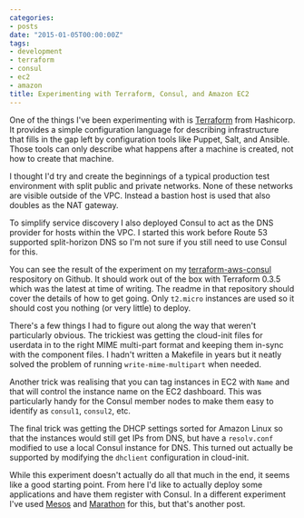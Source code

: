 ```yaml
---
categories:
- posts
date: "2015-01-05T00:00:00Z"
tags:
- development
- terraform
- consul
- ec2
- amazon
title: Experimenting with Terraform, Consul, and Amazon EC2
---
```


One of the things I've been experimenting with is
[Terraform](http://www.terraform.io/) from Hashicorp. It provides a
simple configuration language for describing infrastructure that fills
in the gap left by configuration tools like Puppet, Salt, and Ansible.
Those tools can only describe what happens after a machine is created,
not how to create that machine.

I thought I'd try and create the beginnings of a typical production test
environment with split public and private networks. None of these
networks are visible outside of the VPC. Instead a bastion host is used
that also doubles as the NAT gateway.

To simplify service discovery I also deployed Consul to act as the DNS
provider for hosts within the VPC. I started this work before Route 53
supported split-horizon DNS so I'm not sure if you still need to use
Consul for this.

You can see the result of the experiment on my
[terraform-aws-consul](https://github.com/deverton/terraform-aws-consul)
respository on Github. It should work out of the box with Terraform
0.3.5 which was the latest at time of writing. The readme in that
repository should cover the details of how to get going. Only
``t2.micro`` instances are used so it should cost you nothing (or very
little) to deploy.

There's a few things I had to figure out along the way that weren't
particularly obvious. The trickiest was getting the cloud-init files for
userdata in to the right MIME multi-part format and keeping them in-sync
with the component files. I hadn't written a Makefile in years but it
neatly solved the problem of running ``write-mime-multipart`` when
needed.

Another trick was realising that you can tag instances in EC2 with
``Name`` and that will control the instance name on the EC2 dashboard.
This was particularly handy for the Consul member nodes to make them
easy to identify as ``consul1``, ``consul2``, etc.

The final trick was getting the DHCP settings sorted for Amazon Linux so
that the instances would still get IPs from DNS, but have a
``resolv.conf`` modified to use a local Consul instance for DNS. This
turned out actually be supported by modifying the ``dhclient``
configuration in cloud-init.

While this experiment doesn't actually do all that much in the end, it
seems like a good starting point. From here I'd like to actually deploy
some applications and have them register with Consul. In a different
experiment I've used [Mesos](http://mesos.apache.org/) and
[Marathon](https://github.com/mesosphere/marathon) for this, but that's
another post.

